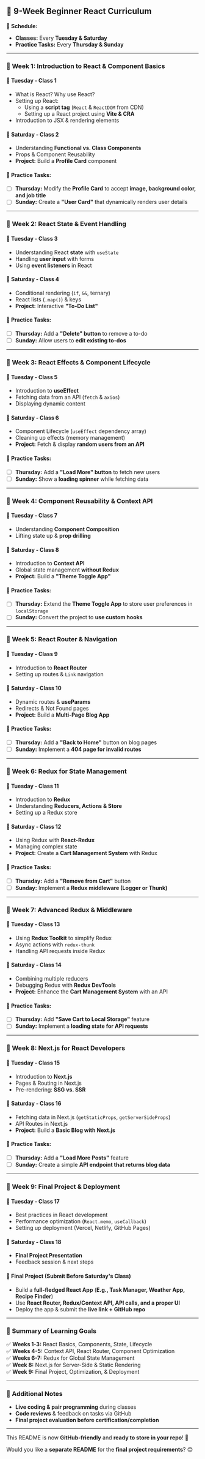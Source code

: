 ## **📖 9-Week Beginner React Curriculum**  

**📅 Schedule:**  
- **Classes:** Every **Tuesday & Saturday**  
- **Practice Tasks:** Every **Thursday & Sunday**  

---

### **📌 Week 1: Introduction to React & Component Basics**  
#### 📖 **Tuesday - Class 1**  
- What is React? Why use React?  
- Setting up React:  
  - Using a **script tag** (`React` & `ReactDOM` from CDN)  
  - Setting up a React project using **Vite & CRA**  
- Introduction to JSX & rendering elements  

#### 📖 **Saturday - Class 2**  
- Understanding **Functional vs. Class Components**  
- Props & Component Reusability  
- **Project:** Build a **Profile Card** component  

#### 📝 **Practice Tasks:**  
- [ ] **Thursday:** Modify the **Profile Card** to accept **image, background color, and job title**  
- [ ] **Sunday:** Create a **"User Card"** that dynamically renders user details  

---

### **📌 Week 2: React State & Event Handling**  
#### 📖 **Tuesday - Class 3**  
- Understanding React **state** with `useState`  
- Handling **user input** with forms  
- Using **event listeners** in React  

#### 📖 **Saturday - Class 4**  
- Conditional rendering (`if`, `&&`, ternary)  
- React lists (`.map()`) & keys  
- **Project:** Interactive **"To-Do List"**  

#### 📝 **Practice Tasks:**  
- [ ] **Thursday:** Add a **"Delete" button** to remove a to-do  
- [ ] **Sunday:** Allow users to **edit existing to-dos**  

---

### **📌 Week 3: React Effects & Component Lifecycle**  
#### 📖 **Tuesday - Class 5**  
- Introduction to **useEffect**  
- Fetching data from an API (`fetch` & `axios`)  
- Displaying dynamic content  

#### 📖 **Saturday - Class 6**  
- Component Lifecycle (`useEffect` dependency array)  
- Cleaning up effects (memory management)  
- **Project:** Fetch & display **random users from an API**  

#### 📝 **Practice Tasks:**  
- [ ] **Thursday:** Add a **"Load More" button** to fetch new users  
- [ ] **Sunday:** Show a **loading spinner** while fetching data  

---

### **📌 Week 4: Component Reusability & Context API**  
#### 📖 **Tuesday - Class 7**  
- Understanding **Component Composition**  
- Lifting state up & **prop drilling**  

#### 📖 **Saturday - Class 8**  
- Introduction to **Context API**  
- Global state management **without Redux**  
- **Project:** Build a **"Theme Toggle App"**  

#### 📝 **Practice Tasks:**  
- [ ] **Thursday:** Extend the **Theme Toggle App** to store user preferences in `localStorage`  
- [ ] **Sunday:** Convert the project to **use custom hooks**  

---

### **📌 Week 5: React Router & Navigation**  
#### 📖 **Tuesday - Class 9**  
- Introduction to **React Router**  
- Setting up routes & `Link` navigation  

#### 📖 **Saturday - Class 10**  
- Dynamic routes & **useParams**  
- Redirects & Not Found pages  
- **Project:** Build a **Multi-Page Blog App**  

#### 📝 **Practice Tasks:**  
- [ ] **Thursday:** Add a **"Back to Home"** button on blog pages  
- [ ] **Sunday:** Implement a **404 page for invalid routes**  

---

### **📌 Week 6: Redux for State Management**  
#### 📖 **Tuesday - Class 11**  
- Introduction to **Redux**  
- Understanding **Reducers, Actions & Store**  
- Setting up a Redux store  

#### 📖 **Saturday - Class 12**  
- Using Redux with **React-Redux**  
- Managing complex state  
- **Project:** Create a **Cart Management System** with Redux  

#### 📝 **Practice Tasks:**  
- [ ] **Thursday:** Add a **"Remove from Cart"** button  
- [ ] **Sunday:** Implement a **Redux middleware (Logger or Thunk)**  

---

### **📌 Week 7: Advanced Redux & Middleware**  
#### 📖 **Tuesday - Class 13**  
- Using **Redux Toolkit** to simplify Redux  
- Async actions with `redux-thunk`  
- Handling API requests inside Redux  

#### 📖 **Saturday - Class 14**  
- Combining multiple reducers  
- Debugging Redux with **Redux DevTools**  
- **Project:** Enhance the **Cart Management System** with an API  

#### 📝 **Practice Tasks:**  
- [ ] **Thursday:** Add **"Save Cart to Local Storage"** feature  
- [ ] **Sunday:** Implement a **loading state for API requests**  

---

### **📌 Week 8: Next.js for React Developers**  
#### 📖 **Tuesday - Class 15**  
- Introduction to **Next.js**  
- Pages & Routing in Next.js  
- Pre-rendering: **SSG vs. SSR**  

#### 📖 **Saturday - Class 16**  
- Fetching data in Next.js (`getStaticProps`, `getServerSideProps`)  
- API Routes in Next.js  
- **Project:** Build a **Basic Blog with Next.js**  

#### 📝 **Practice Tasks:**  
- [ ] **Thursday:** Add a **"Load More Posts"** feature  
- [ ] **Sunday:** Create a simple **API endpoint that returns blog data**  

---

### **📌 Week 9: Final Project & Deployment**  
#### 📖 **Tuesday - Class 17**  
- Best practices in React development  
- Performance optimization (`React.memo`, `useCallback`)  
- Setting up deployment (Vercel, Netlify, GitHub Pages)  

#### 📖 **Saturday - Class 18**  
- **Final Project Presentation**  
- Feedback session & next steps  

#### 📝 **Final Project (Submit Before Saturday's Class)**  
- Build a **full-fledged React App** (**E.g., Task Manager, Weather App, Recipe Finder**)  
- Use **React Router, Redux/Context API, API calls, and a proper UI**  
- Deploy the app & submit the **live link + GitHub repo**  

---

### **📌 Summary of Learning Goals**  
✅ **Weeks 1-3:** React Basics, Components, State, Lifecycle  
✅ **Weeks 4-5:** Context API, React Router, Component Optimization  
✅ **Weeks 6-7:** Redux for Global State Management  
✅ **Week 8:** Next.js for Server-Side & Static Rendering  
✅ **Week 9:** Final Project, Optimization, & Deployment  

---

### **🚀 Additional Notes**  
- **Live coding & pair programming** during classes  
- **Code reviews** & feedback on tasks via GitHub  
- **Final project evaluation before certification/completion**  

---

This README is now **GitHub-friendly** and **ready to store in your repo**! 🚀  

Would you like a **separate README** for the **final project requirements**? 😊
